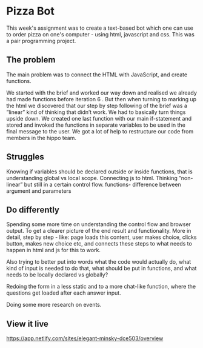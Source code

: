 # Pizza Bot
This week's assignment was to create a text-based bot which one can use to order pizza on one's computer - using html, javascript and css. This was a pair programming project.


## The problem
The main problem was to connect the HTML with JavaScript, and create functions.

We started with the brief and worked our way down and realised we already had made functions before iteration 6 . But then when turning to marking up the html we discovered that our step by step following of the brief was a ”linear” kind of thinking that didn’t work. We had to basically turn things upside down. We created one last function with our main if-statement and stored and invoked the functions in separate variables to be used in the final message to the user. We got a lot of help to restructure our code from members in the hippo team.


## Struggles
Knowing if variables should be declared outside or inside functions, that is understanding global vs local scope.
Connecting js to html.
Thinking ”non-linear” but still in a certain control flow.
functions- difference between argument and parameters


## Do differently
Spending some more time on understanding the control flow and browser output. To get a clearer picture of the end result and functionality. More in detail, step by step - like: page loads this content, user makes choice, clicks button, makes new choice etc, and connects these steps to what needs to happen in html and js for this to work.

Also trying to better put into words what the code would actually do, what kind of input is needed to do that, what should be put in functions, and what needs to be locally declared vs globally?

Redoing the form in a less static and to a more chat-like function, where the questions get loaded after each answer input. 

Doing some more research on events.


## View it live

https://app.netlify.com/sites/elegant-minsky-dce503/overview
